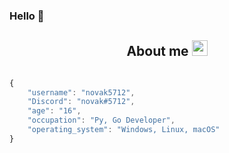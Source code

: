 ### Hello 👋

<!-- TITLE -->
<h2 align="center">About me <img src="https://s8.gifyu.com/images/979447220829032478.gif" height="25px"></a></h2>
<!-- BUTTONS -->
<!-- <p align="center">
    <img alt="" src=https://img.shields.io/github/stars/al3xlol?style=for-the-badge&?affiliations=OWNER%2CCOLLABORATOR />
    <img alt="" src=https://komarev.com/ghpvc/?username=al3xlol&style=for-the-badge />
</p> -->

<p href="https://discord.gg/gjbduyrd" align="center">
    <img alt="" src=https://lanyard.cnrad.dev/api/982733391365566485/>
</p>

<!-- GO CODE -->


```js
{
    "username": "novak5712",
    "Discord": "novak#5712",
    "age": "16",
    "occupation": "Py, Go Developer",
    "operating_system": "Windows, Linux, macOS"
}
```
